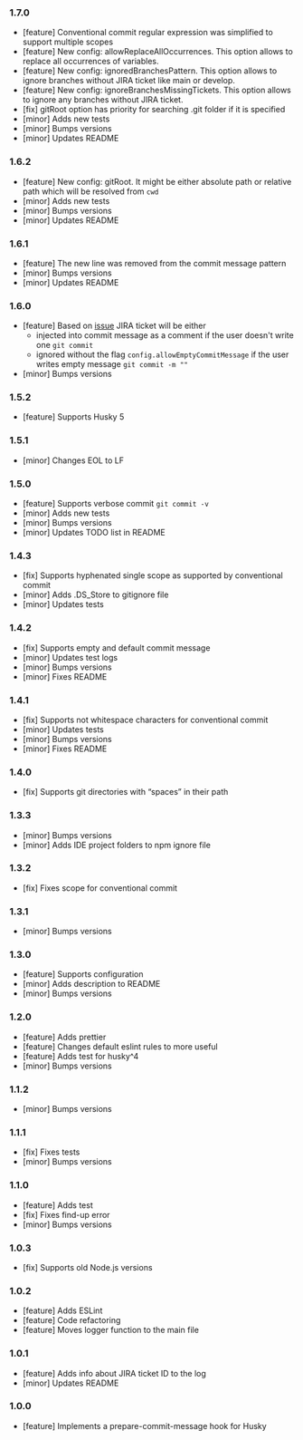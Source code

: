 ### 1.7.0

- [feature] Conventional commit regular expression was simplified to support multiple scopes
- [feature] New config: allowReplaceAllOccurrences. This option allows to replace all occurrences of variables.
- [feature] New config: ignoredBranchesPattern. This option allows to ignore branches without JIRA ticket like main or develop.
- [feature] New config: ignoreBranchesMissingTickets. This option allows to ignore any branches without JIRA ticket.
- [fix] gitRoot option has priority for searching .git folder if it is specified
- [minor] Adds new tests
- [minor] Bumps versions
- [minor] Updates README

### 1.6.2

- [feature] New config: gitRoot. It might be either absolute path or relative path which will be resolved from `cwd`
- [minor] Adds new tests
- [minor] Bumps versions
- [minor] Updates README

### 1.6.1

- [feature] The new line was removed from the commit message pattern
- [minor] Bumps versions
- [minor] Updates README

### 1.6.0

- [feature] Based on [issue](https://github.com/bk201-/jira-prepare-commit-msg/issues/319) JIRA ticket will be either
  - injected into commit message as a comment if the user doesn't write one `git commit`
  - ignored without the flag `config.allowEmptyCommitMessage` if the user writes empty message `git commit -m ""`
- [minor] Bumps versions

### 1.5.2

- [feature] Supports Husky 5

### 1.5.1

- [minor] Changes EOL to LF

### 1.5.0

- [feature] Supports verbose commit `git commit -v`
- [minor] Adds new tests
- [minor] Bumps versions
- [minor] Updates TODO list in README

### 1.4.3

- [fix] Supports hyphenated single scope as supported by conventional commit
- [minor] Adds .DS_Store to gitignore file
- [minor] Updates tests

### 1.4.2

- [fix] Supports empty and default commit message
- [minor] Updates test logs
- [minor] Bumps versions
- [minor] Fixes README

### 1.4.1

- [fix] Supports not whitespace characters for conventional commit
- [minor] Updates tests
- [minor] Bumps versions
- [minor] Fixes README

### 1.4.0

- [fix] Supports git directories with “spaces” in their path

### 1.3.3

- [minor] Bumps versions
- [minor] Adds IDE project folders to npm ignore file

### 1.3.2

- [fix] Fixes scope for conventional commit

### 1.3.1

- [minor] Bumps versions

### 1.3.0

- [feature] Supports configuration
- [minor] Adds description to README
- [minor] Bumps versions

### 1.2.0

- [feature] Adds prettier
- [feature] Changes default eslint rules to more useful
- [feature] Adds test for husky^4
- [minor] Bumps versions

### 1.1.2

- [minor] Bumps versions

### 1.1.1

- [fix] Fixes tests
- [minor] Bumps versions

### 1.1.0

- [feature] Adds test
- [fix] Fixes find-up error
- [minor] Bumps versions

### 1.0.3

- [fix] Supports old Node.js versions

### 1.0.2

- [feature] Adds ESLint
- [feature] Code refactoring
- [feature] Moves logger function to the main file

### 1.0.1

- [feature] Adds info about JIRA ticket ID to the log
- [minor] Updates README

### 1.0.0

- [feature] Implements a prepare-commit-message hook for Husky
